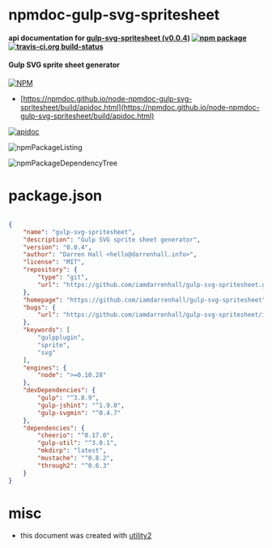 # npmdoc-gulp-svg-spritesheet

#### api documentation for  [gulp-svg-spritesheet (v0.0.4)](https://github.com/iamdarrenhall/gulp-svg-spritesheet)  [![npm package](https://img.shields.io/npm/v/npmdoc-gulp-svg-spritesheet.svg?style=flat-square)](https://www.npmjs.org/package/npmdoc-gulp-svg-spritesheet) [![travis-ci.org build-status](https://api.travis-ci.org/npmdoc/node-npmdoc-gulp-svg-spritesheet.svg)](https://travis-ci.org/npmdoc/node-npmdoc-gulp-svg-spritesheet)

#### Gulp SVG sprite sheet generator

[![NPM](https://nodei.co/npm/gulp-svg-spritesheet.png?downloads=true&downloadRank=true&stars=true)](https://www.npmjs.com/package/gulp-svg-spritesheet)

- [https://npmdoc.github.io/node-npmdoc-gulp-svg-spritesheet/build/apidoc.html](https://npmdoc.github.io/node-npmdoc-gulp-svg-spritesheet/build/apidoc.html)

[![apidoc](https://npmdoc.github.io/node-npmdoc-gulp-svg-spritesheet/build/screenCapture.buildCi.browser.%252Ftmp%252Fbuild%252Fapidoc.html.png)](https://npmdoc.github.io/node-npmdoc-gulp-svg-spritesheet/build/apidoc.html)

![npmPackageListing](https://npmdoc.github.io/node-npmdoc-gulp-svg-spritesheet/build/screenCapture.npmPackageListing.svg)

![npmPackageDependencyTree](https://npmdoc.github.io/node-npmdoc-gulp-svg-spritesheet/build/screenCapture.npmPackageDependencyTree.svg)



# package.json

```json

{
    "name": "gulp-svg-spritesheet",
    "description": "Gulp SVG sprite sheet generator",
    "version": "0.0.4",
    "author": "Darren Hall <hello@darrenhall.info>",
    "license": "MIT",
    "repository": {
        "type": "git",
        "url": "https://github.com/iamdarrenhall/gulp-svg-spritesheet.git"
    },
    "homepage": "https://github.com/iamdarrenhall/gulp-svg-spritesheet",
    "bugs": {
        "url": "https://github.com/iamdarrenhall/gulp-svg-spritesheet/issues"
    },
    "keywords": [
        "gulpplugin",
        "sprite",
        "svg"
    ],
    "engines": {
        "node": ">=0.10.28"
    },
    "devDependencies": {
        "gulp": "^3.8.9",
        "gulp-jshint": "^1.9.0",
        "gulp-svgmin": "^0.4.7"
    },
    "dependencies": {
        "cheerio": "^0.17.0",
        "gulp-util": "^3.0.1",
        "mkdirp": "latest",
        "mustache": "^0.8.2",
        "through2": "^0.6.3"
    }
}
```



# misc
- this document was created with [utility2](https://github.com/kaizhu256/node-utility2)
